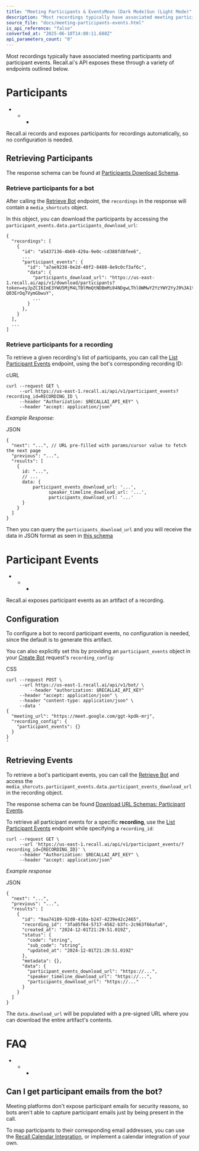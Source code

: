 ```yaml
---
title: "Meeting Participants & EventsMoon (Dark Mode)Sun (Light Mode)"
description: "Most recordings typically have associated meeting participants and participant events. Recall.ai's API exposes these through a variety of endpoints outlined below. Participants Recall.ai records and exposes participants for recordings automatically, so no configuration is needed. Retrieving Particip..."
source_file: "docs/meeting-participants-events.html"
is_api_reference: "false"
converted_at: "2025-06-10T14:00:11.688Z"
api_parameters_count: "0"
---
```

Most recordings typically have associated meeting participants and participant events. Recall.ai's API exposes these through a variety of endpoints outlined below.

# Participants

[](#participants)
- * *

Recall.ai records and exposes participants for recordings automatically, so no configuration is needed.

## Retrieving Participants

[](#retrieving-participants)

The response schema can be found at [Participants Download Schema](/docs/download-urls#json-participant-download-url).

### Retrieve participants for a bot

[](#retrieve-participants-for-a-bot)

After calling the [Retrieve Bot](/reference/bot_retrieve) endpoint, the `recordings` in the response will contain a `media_shortcuts` object.

In this object, you can download the participants by accessing the `participant_events.data.participants_download_url`:

```
{
  "recordings": [
    {
      "id": "a5437136-4b69-429a-9e0c-cd388fd8fee6",
      ...
      "participant_events": {
        "id": "a7ae9238-0e2d-40f2-8480-8e9c0cf3af6c",
        "data": {
          "participants_download_url": "https://us-east-1.recall.ai/api/v1/download/participants?token=eyJpZCI6ImE3YWU5MjM4LTBlMmQtNDBmMi04NDgwLThlOWMwY2YzYWY2YyJ9%3A1tOqjv%3AapjfmYtSltJrroNgtl0RORSrwP-Q03ErOq7VymGbwuY",
          ...
        }
      },
    }
  ],
  ...
]

```

### Retrieve participants for a recording

[](#retrieve-participants-for-a-recording)

To retrieve a given recording's list of participants, you can call the [List Participant Events](/reference/participant_events_list) endpoint, using the bot's corresponding recording ID:

cURL

```
curl --request GET \
     --url https://us-east-1.recall.ai/api/v1/participant_events?recording_id=RECORDING_ID \
     --header "Authorization: $RECALLAI_API_KEY" \
     --header "accept: application/json"

```

*Example Response:*

JSON

```
{
  "next": "...", // URL pre-filled with params/cursor value to fetch the next page
  "previous": "...",
  "results": [
    {
      id: "...",
      // ...
      data: {
	      participant_events_download_url: '...',
				speaker_timeline_download_url: '...',
				participants_download_url: '...'
      }
    }
  ]
}

```

Then you can query the `participants_download_url` and you will receive the data in JSON format as seen in [this schema](/docs/download-schemas#json-participant-download-url)

# Participant Events

[](#participant-events)
- * *

Recall.ai exposes participant events as an artifact of a recording.

## Configuration

[](#configuration)

To configure a bot to record participant events, no configuration is needed, since the default is to generate this artifact.

You can also explicitly set this by providing an `participant_events` object in your [Create Bot](/reference/bot_create) request's `recording_config`:

CSS

```
curl --request POST \
     --url https://us-east-1.recall.ai/api/v1/bot/ \
		 --header "authorization: $RECALLAI_API_KEY"
     --header "accept: application/json" \
     --header "content-type: application/json" \
     --data '
{
  "meeting_url": "https://meet.google.com/ggt-kpdk-mrj",
  "recording_config": {
    "participant_events": {}
  }
}
'

```

## Retrieving Events

[](#retrieving-events)

To retrieve a bot's participant events, you can call the [Retrieve Bot](/reference/bot_retrieve) and access the `media_shorcuts.participant_events.data.participant_events_download_url` in the recording object.

The response schema can be found [Download URL Schemas: Participant Events](/docs/download-urls#json-participant-event-download-url).

To retrieve all participant events for a specific **recording**, use the [List Participant Events](/reference/participant_events_list) endpoint while specifying a `recording_id`:

```
curl --request GET \
     --url 'https://us-east-1.recall.ai/api/v1/participant_events/?recording_id={RECORDING_ID}' \
     --header "Authorization: $RECALLAI_API_KEY" \
     --header "accept: application/json"

```

*Example response*

JSON

```
{
  "next": "...",
  "previous": "...",
  "results": [
    {
      "id": "9aa74189-92d0-410a-b247-4239e42c2465",
      "recording_id": "3fa85f64-5717-4562-b3fc-2c963f66afa6",
      "created_at": "2024-12-01T21:29:51.019Z",
      "status": {
        "code": "string",
        "sub_code": "string",
        "updated_at": "2024-12-01T21:29:51.019Z"
      },
      "metadata": {},
      "data": {
        "participant_events_download_url": "https://...",
        "speaker_timeline_download_url": "https://...",
        "participants_download_url": "https://..."
      }
    }
  ]
}

```

The `data.download_url` will be populated with a pre-signed URL where you can download the entire artifact's contents.



# FAQ

[](#faq)
- * *

## Can I get participant emails from the bot?

[](#can-i-get-participant-emails-from-the-bot)

Meeting platforms don't expose participant emails for security reasons, so bots aren't able to capture participant emails just by being present in the call.

To map participants to their corresponding email addresses, you can use the [Recall Calendar Integration](/docs/calendar-integration), or implement a calendar integration of your own.
